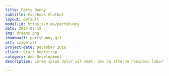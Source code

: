 ```yaml
---
title: Party Bunny
subtitle: Facebook Chatbot
layout: default
modal-id: https://m.me/partybunny
date: 2014-07-18
img: dreams.png
thumbnail: partybunny.gif
alt: image-alt
project-date: December 2016
client: Start Bootstrap
category: Web Development
description: Lorem ipsum dolor sit amet, usu cu alterum nominavi lobortis. At duo novum diceret. Tantas apeirian vix et, usu sanctus postulant inciderint ut, populo diceret necessitatibus in vim. Cu eum dicam feugiat noluisse.

---
```

